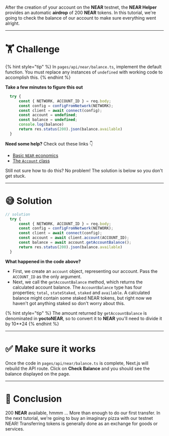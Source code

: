 After the creation of your account on the **NEAR** testnet, the **NEAR Helper** provides an automatic **airdrop** of 200 **NEAR** tokens. In this tutorial, we're going to check the balance of our account to make sure everything went alright.

---

# 🏋️ Challenge

{% hint style="tip" %}
In `pages/api/near/balance.ts`, implement the default function. You must replace any instances of `undefined` with working code to accomplish this.
{% endhint %}

**Take a few minutes to figure this out**

```typescript
  try {
      const { NETWORK, ACCOUNT_ID } = req.body;
      const config = configFromNetwork(NETWORK);
      const client = await connect(config);
      const account = undefined;
      const balance = undefined;
      console.log(balance)
      return res.status(200).json(balance.available)
  }
```

**Need some help?** Check out these links 👇

- [Basic `NEAR` economics](https://docs.near.org/docs/concepts/gas)
- [The `Account` class](https://near.github.io/near-api-js/classes/account.account-1.html)

Still not sure how to do this? No problem! The solution is below so you don't get stuck.

---

# 😅 Solution

```typescript
// solution
  try {
      const { NETWORK, ACCOUNT_ID } = req.body;
      const config = configFromNetwork(NETWORK);
      const client = await connect(config);
      const account = await client.account(ACCOUNT_ID);
      const balance = await account.getAccountBalance();
      return res.status(200).json(balance.available)
  }
```

**What happened in the code above?**

- First, we create an `account` object, representing our account. Pass the `ACCOUNT_ID` as the only argument.
- Next, we call the `getAccountBalance` method, which returns the calculated account balance. The `AccountBalance` type has four properties; `total`, `stateStaked`, `staked` and `available`. A calculated balance might contain some staked NEAR tokens, but right now we haven't got anything staked so don't worry about this.

{% hint style="tip" %}
The amount returned by `getAccountBalance` is denominated in **yoctoNEAR**, so to convert it to **NEAR** you'll need to divide it by 10\*\*24
{% endhint %}

---

# ✅ Make sure it works

Once the code in `pages/api/near/balance.ts` is complete, Next.js will rebuild the API route. Click on **Check Balance** and you should see the balance displayed on the page.

---

# 🏁 Conclusion

200 **NEAR** available, hmmm ... More than enough to do our first transfer. In the next tutorial, we're going to buy an imaginary pizza with our testnet NEAR! Transferring tokens is generally done as an exchange for goods or services.
